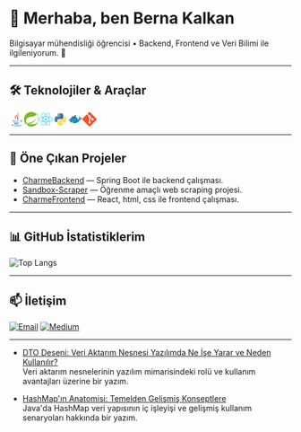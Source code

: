 # 👋 Merhaba, ben **Berna Kalkan**

Bilgisayar mühendisliği öğrencisi • 
Backend, Frontend ve Veri Bilimi ile ilgileniyorum. 🚀

---

## 🛠 Teknolojiler & Araçlar

<img align="left" alt="Java" width="26px" src="https://raw.githubusercontent.com/devicons/devicon/master/icons/java/java-original.svg" />
<img align="left" alt="Spring" width="26px" src="https://raw.githubusercontent.com/devicons/devicon/master/icons/spring/spring-original.svg" />
<img align="left" alt="React" width="26px" src="https://raw.githubusercontent.com/devicons/devicon/master/icons/react/react-original.svg" />
<img align="left" alt="Python" width="26px" src="https://raw.githubusercontent.com/devicons/devicon/master/icons/python/python-original.svg" />
<img align="left" alt="Docker" width="26px" src="https://raw.githubusercontent.com/devicons/devicon/master/icons/docker/docker-original.svg" />
<img align="left" alt="Git" width="26px" src="https://raw.githubusercontent.com/devicons/devicon/master/icons/git/git-original.svg" />

<br clear="both"/>

---

## 📌 Öne Çıkan Projeler

- [CharmeBackend](https://github.com/bernakalkan18/charme_backend_lts) — Spring Boot ile backend çalışması.
- [Sandbox-Scraper](https://github.com/bernakalkan18/sandbox-scraper) — Öğrenme amaçlı web scraping projesi. 
- [CharmeFrontend](https://github.com/bernakalkan18/charme_frontend_lts) — React, html, css ile frontend çalışması.

---

## 📊 GitHub İstatistiklerim
 
![Top Langs](https://github-readme-stats.vercel.app/api/top-langs/?username=bernakalkan18&layout=compact&theme=radical)

---

## 📫 İletişim
 
[![Email](https://img.shields.io/badge/Email-000?style=for-the-badge&logo=gmail&logoColor=EA4335)](mailto:brnklkn8@gmail.com)
[![Medium](https://img.shields.io/badge/Medium-000?style=for-the-badge&logo=medium&logoColor=FFFFFF)](https://medium.com/@bernakalkann)

---
- [DTO Deseni: Veri Aktarım Nesnesi Yazılımda Ne İşe Yarar ve Neden Kullanılır?](https://medium.com/@bernakalkann/dto-deseni-veri-aktar%C4%B1m-nesnesi-yaz%C4%B1l%C4%B1mda-ne-i%CC%87%C5%9Fe-yarar-ve-neden-kullan%C4%B1l%C4%B1r-bd951562bacb)  
  Veri aktarım nesnelerinin yazılım mimarisindeki rolü ve kullanım avantajları üzerine bir yazım.

- [HashMap'ın Anatomisi: Temelden Gelişmiş Konseptlere](https://medium.com/@bernakalkann/hashmapin-anatomisi-temelden-geli%C5%9Fmi%C5%9F-konseptlere-fc73570d0119)  
  Java'da HashMap veri yapısının iç işleyişi ve gelişmiş kullanım senaryoları hakkında bir yazım.
